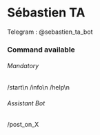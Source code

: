 # Sébastien TA

Telegram : @sebastien_ta_bot

### Command available
###### Mandatory
/start\n
/info\n
/help\n

###### Assistant Bot
/post_on_X